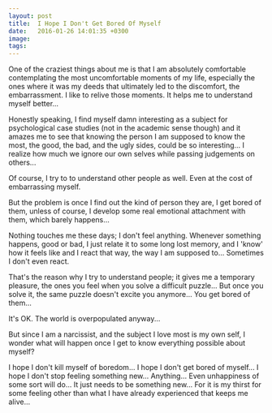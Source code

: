 ```yaml
---
layout: post
title:  I Hope I Don't Get Bored Of Myself
date:   2016-01-26 14:01:35 +0300
image:  
tags:   
---
```

One of the craziest things about me is that I am absolutely comfortable contemplating the most uncomfortable moments of my life, especially the ones where it was my deeds that ultimately led to the discomfort, the embarrassment. I like to relive those moments. It helps me to understand myself better...

Honestly speaking, I find myself damn interesting as a subject for psychological case studies (not in the academic sense though) and it amazes me to see that knowing the person I am supposed to know the most, the good, the bad, and the ugly sides, could be so interesting... I realize how much we ignore our own selves while passing judgements on others...

Of course, I try to to understand other people as well. Even at the cost of embarrassing myself.

But the problem is once I find out the kind of person they are, I get bored of them, unless of course, I develop some real emotional attachment with them, which barely happens...

Nothing touches me these days; I don't feel anything. Whenever something happens, good or bad, I just relate it to some long lost memory, and I 'know' how it feels like and I react that way, the way I am supposed to... Sometimes I don't even react.

That's the reason why I try to understand people; it gives me a temporary pleasure, the ones you feel when you solve a difficult puzzle... But once you solve it, the same puzzle doesn't excite you anymore... You get bored of them...

It's OK. The world is overpopulated anyway...

But since I am a narcissist, and the subject I love most is my own self, I wonder what will happen once I get to know everything possible about myself?

I hope I don't kill myself of boredom... I hope I don't get bored of myself... I hope I don't stop feeling something new... Anything... Even unhappiness of some sort will do... It just needs to be something new... For it is my thirst for some feeling other than what I have already experienced that keeps me alive...

